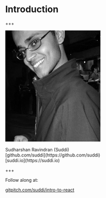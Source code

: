 # Introduction

+++

![Suddi](assets/img/suddi.jpg)

<div class="align-points">
	<i class="fa fa-user"></i> Sudharshan Ravindran (Suddi)<br/>
	<i class="fa fa-github"></i> [github.com/suddi](https://github.com/suddi)<br/>
	<i class="fa fa-globe"></i> [suddi.io](https://suddi.io)<br/>
</div>

+++

Follow along at:

[gitpitch.com/suddi/intro-to-react](https://gitpitch.com/suddi/intro-to-react/master)
